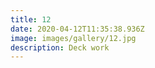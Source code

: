 ```yaml
---
title: 12
date: 2020-04-12T11:35:38.936Z
image: images/gallery/12.jpg
description: Deck work
---
```

